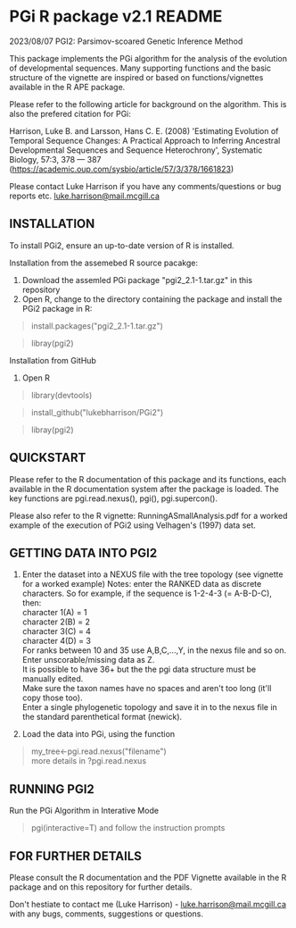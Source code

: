 # PGi R package v2.1 README 
2023/08/07
PGI2: Parsimov-scoared Genetic Inference Method

This package implements the PGi algorithm for the analysis of the evolution of developmental sequences. Many supporting functions and the basic structure of the vignette are inspired or based on functions/vignettes available in the R APE package.

Please refer to the following article for background on the algorithm. This is also the prefered citation for PGi: 

Harrison, Luke B. and Larsson, Hans C. E. (2008) 'Estimating Evolution of Temporal Sequence Changes: A Practical Approach to Inferring
Ancestral Developmental Sequences and Sequence Heterochrony', Systematic Biology, 57:3, 378 — 387 (https://academic.oup.com/sysbio/article/57/3/378/1661823)

Please contact Luke Harrison if you have any comments/questions 
or bug reports etc. luke.harrison@mail.mcgill.ca

## INSTALLATION
To install PGi2, ensure an up-to-date version of R is installed. 
 
Installation from the assemebed R source pacakge:
1. Download the assemled PGi package "pgi2_2.1-1.tar.gz" in this repository
2. Open R, change to the directory containing the package and install the PGi2 package in R:

>install.packages("pgi2_2.1-1.tar.gz")

>libray(pgi2)

Installation from GitHub
1. Open R
>library(devtools)

>install_github("lukebharrison/PGi2")

>libray(pgi2)

## QUICKSTART

Please refer to the R documentation of this package and its functions, each available in the R documentation system after the package is loaded. The key functions are pgi.read.nexus(), pgi(), pgi.supercon(). 

Please also refer to the R vignette: RunningASmallAnalysis.pdf for a worked example of the execution of PGi2 using Velhagen's (1997) data set.

## GETTING DATA INTO PGI2

1. Enter the dataset into a NEXUS file with the tree topology (see vignette for a worked example)
Notes: enter the RANKED data as discrete characters. So for example, if the sequence is 1-2-4-3 (= A-B-D-C), then:  
character 1(A) = 1  
character 2(B) = 2  
character 3(C) = 4  
character 4(D) = 3   
For ranks between 10 and 35 use A,B,C,...,Y, in the nexus file and so on. Enter unscorable/missing data as Z.  
It is possible to have 36+ but the the pgi data structure must be manually edited.  
Make sure the taxon names have no spaces and aren't too long (it'll copy those too).  
Enter a single phylogenetic topology and save it in to the nexus file in the standard parenthetical format (newick).  

3. Load the data into PGi, using the function 
>my_tree<-pgi.read.nexus("filename")  
more details in ?pgi.read.nexus

## RUNNING PGI2

Run the PGi Algorithm in Interative Mode
>pgi(interactive=T)
and follow the instruction prompts

## FOR FURTHER DETAILS 

Please consult the R documentation and the PDF Vignette available in the R package and on this repository for further details.

Don't hestiate to contact me (Luke Harrison) - luke.harrison@mail.mcgill.ca with any bugs, comments, suggestions or questions.






